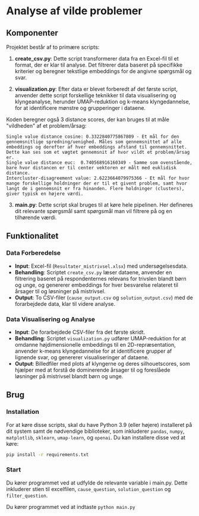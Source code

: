 # Analyse af vilde problemer
## Komponenter

Projektet består af to primære scripts:

1. **create_csv.py**: Dette script transformerer data fra en Excel-fil til et format, der er klar til analyse. Det filtrerer data baseret på specifikke kriterier og beregner tekstlige embeddings for de angivne spørgsmål og svar.

2. **visualization.py**: Efter data er blevet forberedt af det første script, anvender dette script forskellige teknikker til data visualisering og klyngeanalyse, herunder UMAP-reduktion og k-means klyngedannelse, for at identificere mønstre og grupperinger i dataene.

Koden beregner også 3 distance scores, der kan bruges til at måle "vildheden" af et problem/årsag:

```
Single value distance cosine: 0.3322840775867809 - Et mål for den gennemsnitlige spredning/uenighed. Måles som gennemsnittet af alle embeddings og derefter af hver embeddings afstand til gennemsnittet. Dette kan ses som et vægtet gennemsnit af hvor vildt et problem/årsag er.
Single value distance euc:  0.740568916160349 - Samme som ovenstående, bare hvor distancen er til center vektoren er målt med euklidisk distance.
Intercluster-disagreement value: 2.6223664079975366 - Et mål for hvor mange forskellige holdninger der er til et givent problem, samt hvor langt de i gennemsnit er fra hinanden. Flere holdninger (clusters), giver typisk en højere værdi.
```

3. **main.py**: Dette script skal bruges til at køre hele pipelinen. Her defineres dit relevante spørgsmål samt spørgsmål man vil filtrere på og en tilhørende værdi.


## Funktionalitet

### Data Forberedelse

- **Input**: Excel-fil (`Resultater_mistrivsel.xlsx`) med undersøgelsesdata.
- **Behandling**: Scriptet `create_csv.py` læser dataene, anvender en filtrering baseret på respondenternes relevans for trivslen blandt børn og unge, og genererer embeddings for hver besvarelse relateret til årsager til og løsninger på mistrivsel.
- **Output**: To CSV-filer (`cause_output.csv` og `solution_output.csv`) med de forarbejdede data, klar til videre analyse.

### Data Visualisering og Analyse

- **Input**: De forarbejdede CSV-filer fra det første skridt.
- **Behandling**: Scriptet `visualization.py` udfører UMAP-reduktion for at omdanne højdimensionelle embeddings til en 2D-repræsentation, anvender k-means klyngedannelse for at identificere grupper af lignende svar, og genererer visualiseringer af dataene.
- **Output**: Billedfiler med plots af klyngerne og deres silhouetscores, som hjælper med at forstå de dominerende årsager til og foreslåede løsninger på mistrivsel blandt børn og unge.

## Brug
### Installation

For at køre disse scripts, skal du have Python 3.9 (eller højere) installeret på dit system samt de nødvendige biblioteker, som inkluderer `pandas`, `numpy`, `matplotlib`, `sklearn`, `umap-learn`, og `openai`. Du kan installere disse ved at køre:

```bash
pip install -r requirements.txt
```

### Start
Du kører programmet ved at udfylde de relevante variable i main.py. Dette inkluderer stien til excelfilen, `cause_question`, `solution_question` og `filter_question`.

Du kører programmet ved at indtaste `python main.py`



